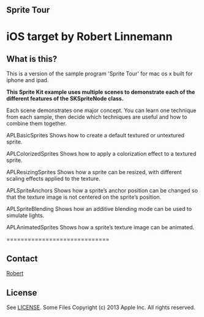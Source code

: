 
## Sprite Tour
**iOS target by Robert Linnemann**
============================

## What is this?
This is a version of the sample program 'Sprite Tour' for mac os x built for iphone and ipad.


**This Sprite Kit example uses multiple scenes to demonstrate each of the different features of the SKSpriteNode class.**

Each scene demonstrates one major concept. You can learn one technique from each sample, then decide which techniques are useful and how to combine them together.

APLBasicSprites
Shows how to create a default textured or untextured sprite.

APLColorizedSprites
Shows how to apply a colorization effect to a textured sprite.

APLResizingSprites
Shows how a sprite can be resized, with different scaling effects applied to the texture.

APLSpriteAnchors
Shows how a sprite’s anchor position can be changed so that the texture image is not centered on the sprite’s position.

APLSpriteBlending
Shows how an additive blending mode can be used to simulate lights.

APLAnimatedSprites
Shows how a sprite’s texture image can be animated.

=============================



## Contact

[Robert](http://robertlinnemann.com)

## License

See [LICENSE](https://github.com/mevdev/SpriteTouriOS/blob/master/MIT-LICENSE.txt).
Some Files Copyright (c) 2013 Apple Inc. All rights reserved.

